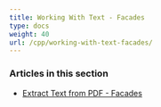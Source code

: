 ```yaml
---
title: Working With Text - Facades
type: docs
weight: 40
url: /cpp/working-with-text-facades/
---
```


### **Articles in this section**

- [Extract Text from PDF - Facades](/pdf/cpp/extract-text-from-pdf-facades/)